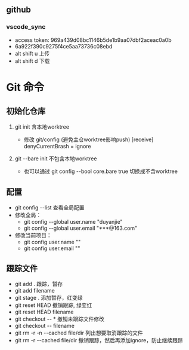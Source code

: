 ## github
### vscode_sync
- access token: 969a439d08bc1146b5de1b9aa07dbf2aceac0a0b
- 6a922f390c9275f4ce5aa73736c08ebd
- alt shift u   上传
- alt shift d   下载

# Git 命令

## 初始化仓库
1. git init     含本地worktree
    - 修改 git/config (避免主仓worktree影响push)
        [receive]
        denyCurrentBrash = ignore

2. git --bare init  不包含本地worktree
    - 也可以通过 git config --bool core.bare true 切换成不含worktree

## 配置
- git config --list 查看全局配置
- 修改全局：
    - git config --global user.name "duyanjie"
    - git config --global user.email "***@163.com"
- 修改当前项目：
    - git config user.name ""
    - git config user.email ""

## 跟踪文件
- git add .             跟踪，暂存
- git add filename
- git stage .           添加暂存，红变绿
- git reset HEAD        撤销跟踪, 绿变红
- git reset HEAD filename
- git checkout -- *         撤销未跟踪文件修改
- git checkout -- filename  
- git rm -r -n --cached file/dir    列出想要取消跟踪的文件
- git rm -r --cached file/dir       撤销跟踪，然后再添加ignore，防止继续跟踪

